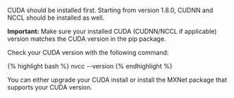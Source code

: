 CUDA should be installed first.  Starting from version 1.8.0, CUDNN and NCCL should be installed as well.

**Important:** Make sure your installed CUDA (CUDNN/NCCL if applicable) version matches the CUDA version in the pip package.

Check your CUDA version with the following command:

{% highlight bash %}
nvcc --version
{% endhighlight %}

You can either upgrade your CUDA install or install the MXNet package that supports your CUDA version.